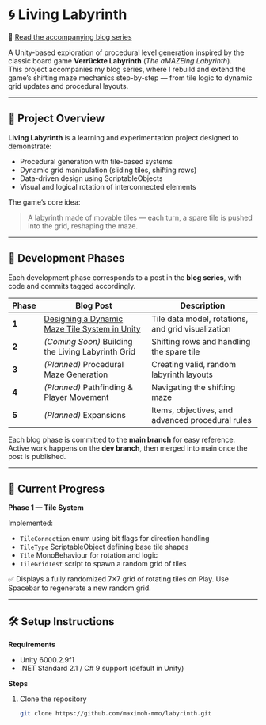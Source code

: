 # 🌀 Living Labyrinth

🔗 [Read the accompanying blog series](https://maxheinze.com/dev-blog)

A Unity-based exploration of procedural level generation inspired by the classic board game **Verrückte Labyrinth** (*The aMAZEing Labyrinth*).  
This project accompanies my blog series, where I rebuild and extend the game’s shifting maze mechanics step-by-step — from tile logic to dynamic grid updates and procedural layouts.

---

## 🎯 Project Overview

**Living Labyrinth** is a learning and experimentation project designed to demonstrate:
- Procedural generation with tile-based systems  
- Dynamic grid manipulation (sliding tiles, shifting rows)  
- Data-driven design using ScriptableObjects  
- Visual and logical rotation of interconnected elements  

The game’s core idea:
> A labyrinth made of movable tiles — each turn, a spare tile is pushed into the grid, reshaping the maze.

---

## 🧱 Development Phases

Each development phase corresponds to a post in the **blog series**, with code and commits tagged accordingly.

| Phase | Blog Post | Description |
|-------|------------|-------------|
| **1** | [Designing a Dynamic Maze Tile System in Unity](#) | Tile data model, rotations, and grid visualization |
| **2** | *(Coming Soon)* Building the Living Labyrinth Grid | Shifting rows and handling the spare tile |
| **3** | *(Planned)* Procedural Maze Generation | Creating valid, random labyrinth layouts |
| **4** | *(Planned)* Pathfinding & Player Movement | Navigating the shifting maze |
| **5** | *(Planned)* Expansions | Items, objectives, and advanced procedural rules |

Each blog phase is committed to the **main branch** for easy reference.  
Active work happens on the **dev branch**, then merged into main once the post is published.

---

## 🧩 Current Progress

**Phase 1 — Tile System**

Implemented:
- `TileConnection` enum using bit flags for direction handling
- `TileType` ScriptableObject defining base tile shapes
- `Tile` MonoBehaviour for rotation and logic
- `TileGridTest` script to spawn a random grid of tiles

✅ Displays a fully randomized 7×7 grid of rotating tiles on Play. Use Spacebar to regenerate a new random grid.


---

## 🛠️ Setup Instructions

**Requirements**
- Unity 6000.2.9f1
- .NET Standard 2.1 / C# 9 support (default in Unity)

**Steps**
1. Clone the repository  
   ```bash
   git clone https://github.com/maximoh-mmo/labyrinth.git
